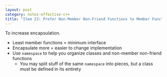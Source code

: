 ```yaml
---
layout: post
category: notes-effective-c++
title: "Item 23: Prefer Non-Member Non-Friend Functions to Member Functions"
---
```


To increase encapsulation.

* Least member functions = minimum interface
* Encapsulate more = easier to change implementation
* Use `namespace` to help you organize classes and non-member non-friend functions
  * You may split stuff of the same `namespace` into pieces, but a class must be defined in its entirety
